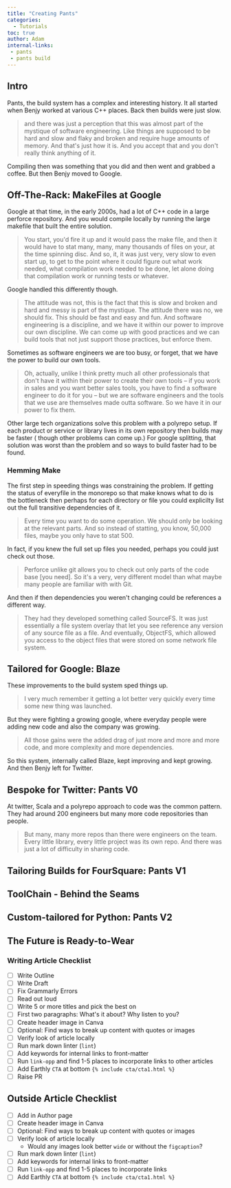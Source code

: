```yaml
---
title: "Creating Pants"
categories:
  - Tutorials
toc: true
author: Adam
internal-links:
 - pants
 - pants build
---
```


## Intro
Pants, the build system has a complex and interesting history. It all started when Benjy worked at various C++ places. Back then builds were just slow.

> and there was just a perception that this was almost part of the mystique of software engineering. Like things are supposed to be hard and slow and flaky and broken and require huge amounts of memory. And that's just how it is. And you accept that and you don't really think anything of it. 

Compiling then was something that you did and then went and grabbed a coffee. But then Benjy moved to Google.

## Off-The-Rack: MakeFiles at Google

Google at that time, in the early 2000s, had a lot of C++ code in a large perforce repository. And you would compile locally by running the large makefile that built the entire solution. 

> You start, you'd fire it up and it would pass the make file, and then it would have to stat many, many, many thousands of files on your, at the time spinning disc. And so, it, it was just very, very slow to even start up, to get to the point where it could figure out what work needed, what compilation work needed to be done, let alone doing that compilation work or running tests or whatever.

Google handled this differently though.

> The attitude was not, this is the fact that this is slow and broken and hard and messy is part of the mystique. The attitude there was no, we should fix. This should be fast and easy and fun. And software engineering is a discipline, and we have it within our power to improve our own discipline. We can come up with good practices and we can build tools that not just support those practices, but enforce them.

Sometimes as software engineers we are too busy, or forget, that we have the power to build our own tools.

> Oh, actually, unlike I think pretty much all other professionals that don't have it within their power to create their own tools – if you work in sales and you want better sales tools, you have to find a software engineer to do it for you – but we are software engineers and the tools that we use are themselves made outta software. So we have it in our power to fix them.

Other large tech organizations solve this problem with a polyrepo setup. If each product or service or library lives in its own repository then builds may be faster ( though other problems can come up.) For google splitting, that solution was worst than the problem and so ways to build faster had to be found.

### Hemming Make

The first step in speeding things was constraining the problem. If getting the status of everyfile in the monorepo so that make knows what to do is the bottleneck then perhaps for each directory or file you could explicilty list out the full transitive dependencies of it.

> Every time you want to do some operation. We should only be looking at the relevant parts. And so instead of statting, you know, 50,000 files, maybe you only have to stat 500.

In fact, if you knew the full set up files you needed, perhaps you could just check out those.

> Perforce unlike git allows you to check out only parts of the code base [you need]. So it's a very, very different model than what maybe many people are familiar with with Git.

And then if then dependencies you weren't changing could be references a different way.

> They had they developed something called SourceFS. It was just essentially a file system overlay that let you see reference any version of any source file as a file. And eventually, ObjectFS, which allowed you access to the object files that were stored on some network file system.

## Tailored for Google: Blaze

These improvements to the build system sped things up.

> I very much remember it getting a lot better very quickly every time some new thing was launched.

But they were fighting a growing google, where everyday people were adding new code and also the company was growing.

> All those gains were the added drag of just more and more and more code, and more complexity and more dependencies.

So this system, internally called Blaze, kept improving and kept growing. And then Benjy left for Twitter.

## Bespoke for Twitter: Pants V0

At twitter, Scala and a polyrepo approach to code was the common pattern. They had around 200 engineers but many more code repositories than people.

> But many, many more repos than there were engineers on the team. 
> Every little library, every little project was its own repo. And there was just a lot of difficulty in sharing code.







## Tailoring Builds for FourSquare: Pants V1

## ToolChain - Behind the Seams

## Custom-tailored for Python: Pants V2

## The Future is Ready-to-Wear




### Writing Article Checklist

- [ ] Write Outline
- [ ] Write Draft
- [ ] Fix Grammarly Errors
- [ ] Read out loud
- [ ] Write 5 or more titles and pick the best on
- [ ] First two paragraphs: What's it about? Why listen to you?
- [ ] Create header image in Canva
- [ ] Optional: Find ways to break up content with quotes or images
- [ ] Verify look of article locally
- [ ] Run mark down linter (`lint`)
- [ ] Add keywords for internal links to front-matter
- [ ] Run `link-opp` and find 1-5 places to incorporate links to other articles
- [ ] Add Earthly `CTA` at bottom `{% include cta/cta1.html %}`
- [ ] Raise PR

## Outside Article Checklist

- [ ] Add in Author page
- [ ] Create header image in Canva
- [ ] Optional: Find ways to break up content with quotes or images
- [ ] Verify look of article locally
  - Would any images look better `wide` or without the `figcaption`?
- [ ] Run mark down linter (`lint`)
- [ ] Add keywords for internal links to front-matter
- [ ] Run `link-opp` and find 1-5 places to incorporate links
- [ ] Add Earthly `CTA` at bottom `{% include cta/cta1.html %}`
